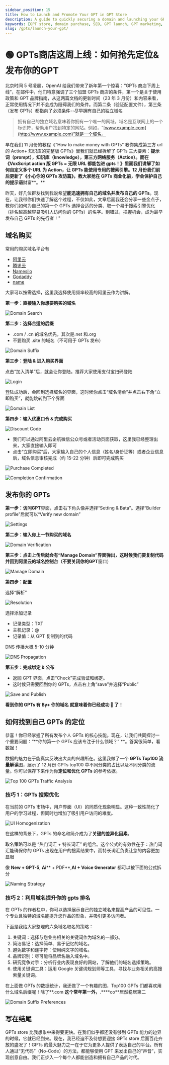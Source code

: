 ```yaml
---
sidebar_position: 15
title: How to Launch and Promote Your GPT in GPT Store
description: A guide to quickly securing a domain and launching your GPT in the new GPT store, with tips on SEO optimization and category selection.
keywords: [GPT store, domain purchase, SEO, GPT launch, GPT marketing, AI tools]
slug: /gpts/launch-your-gpt/
---
```

# 🟢 GPTs商店这周上线：如何抢先定位&发布你的GPT

北京时间 5 号凌晨，OpenAI 给我们带来了新年第一个惊喜：“GPTs 商店下周上线”，在邮件中，他们特意强调了三个加盟 GPTs 商店的条件，第一个是关于使用政策和 GPT 品牌指南，从这两篇文档的更新时间（23 年 3 月份）和内容来看，正常使用情况下并不会成为阻碍我们的条件。而第二条（验证配置文件），第三条（发布 GPTs）都指向了必须条件--尽早拥有自己的独立域名

> 拥有自己的独立域名意味着你拥有一个唯一的网址。域名是互联网上的一个标识符，帮助用户找到特定的网站。例如，“[www.example.com](http://www.example.com)”就是一个域名。

早在我们 11 月份的教程《“How to make money with GPTs” 教你集成第三方 url 的 Action+ 知识库的完整版 GPTs》里我们就已经拆解了 GPTs 三大要素：**提示词（prompt），知识库（knowledge），第三方网络服务（Action）。而在《VoxScript action 版 GPTs = 无限 URL 都能包进 gpts！》里面我们讲解了如何自定义多个 URL 为 Action，让 GPTs 能使用专用的搜索引擎。12 月份我们前后更新了《小心你的 GPTs 攻防篇》，教大家抢在 GPTs 商业化前，学会保护自己的提示语**财富**。**

昨天，好几位群友找到我说希望**能迅速拥有自己的域名并发布自己的 GPTs**。现在，让我带你们快速了解这个过程，不仅如此，文章后面我还会分享一些金点子，教你们如何为自己的第一个 GPTs 选择合适的分类、取一个易于搜索引擎优化（排名越高越容易吸引人访问你的 GPTs）的名字。别错过，把握机会，成为最早发布自己 GPTs 的先行者！"

## 域名购买

常用的购买域名平台有

- [阿里云](https://wanwang.aliyun.com/?utm_content=se_882117&gclid=Cj0KCQiAtOmsBhCnARIsAGPa5yZATK2zuYaZGqgkDx9JDAGNup4upM_LvqYsMVMvtP8v84J3_9Llvw0aAnZhEALw_wcB)
- [腾讯云](https://cloud.tencent.com/act/pro/domain-sale?fromSource=gwzcw.7219463.7219463.7219463&utm_medium=cpc&utm_id=gwzcw.7219463.7219463.7219463&gad_source=1&gclid=Cj0KCQiAtOmsBhCnARIsAGPa5yZrlMLuBdSagr1K9-c_DlDKdoW4wc6Adzv7TiJJTwVjc8AyJge8VAsaAjdbEALw_wcB)
- [Namesilo](http://www.namesilo.com/?rid=fe5a225yc)
- [Godaddy](https://www.godaddy.com/zh-sg/offers/godaddy)
- [name](https://www.name.com/)

大家可以按需选择，这里我选择使用频率较高的阿里云作为讲解。

**第一步：直接输入你想要购买的域名**

![Domain Search](https://cdn.jsdelivr.net/gh/donttal/imgbed/img/851bb4cbff4e8c0dfa5e0781d138ec29.png)

**第二步：选择合适的后缀**

- .com / .cn 的域名优先，其次是.net 和.org
- 不要购买 .site 的域名（不可用于 GPTs 发布）

![Domain Suffix](https://cdn.jsdelivr.net/gh/donttal/imgbed/img/9ff4205db744bae1e3a2f6a181c89945.png)

**第三步：登陆 & 进入购买界面**

点击“加入清单”后，就会让你登陆。推荐大家使用支付宝扫码登陆

![Login](https://cdn.jsdelivr.net/gh/donttal/imgbed/img/d019d88ca2f2896bc7b9c9de72e949d6.png)

登陆成功后，会回到选择域名的界面，这时候你点击“域名清单”并点击右下角“立即购买”，就能跳转到下个界面

![Domain List](https://cdn.jsdelivr.net/gh/donttal/imgbed/img/919f9a86d13b1b0fce7a31e06fff3d07.png)

**第四步：输入优惠口令 & 完成购买**

![Discount Code](https://cdn.jsdelivr.net/gh/donttal/imgbed/img/0c4d7a1f96b37ee4317e345634675743.png)

- 我们可以通过阿里云企航微信公众号或者活动页面获取，这里我已经整理出来，大家直接输入即可
- 点击“立即购买”后，大家输入自己的个人信息（姓名/身份证等）或者企业信息后，域名信息审核完成（约 15-22 分钟）后即可完成购买

![Purchase Completed](https://cdn.jsdelivr.net/gh/donttal/imgbed/img/c5bcb5264697a6e320842e1fc957897e.png)

![Completion Confirmation](https://cdn.jsdelivr.net/gh/donttal/imgbed/img/086b6dcb428a8df812863477ff743687.JPG)

## 发布你的 GPTs

**第一步：访问GPT**界面，点击右下角头像并选择“Setting & Bata”。选择“Builder profile”后就可以“Verify new domain”

![Settings](https://cdn.jsdelivr.net/gh/donttal/imgbed/img/c4c7fa1dd5a566bab7aa62ab1d38bc28.png)

**第二步：输入你上一节购买的域名**

![Domain Verification](https://cdn.jsdelivr.net/gh/donttal/imgbed/img/11ec0ad80e7b6d0ec8d29644d08f3ba9.png)

**第三步：点击上传后就会有“Manage Domain”界面弹出，这时候我们要复制代码并回到阿里云的域名控制台（不要关闭你的GPT**窗口）

![Manage Domain](https://cdn.jsdelivr.net/gh/donttal/imgbed/img/e6dd64c74638e0b4ccd8341064fea1be.png)

**第四步：配置**

选择“解析”

![Resolution](https://cdn.jsdelivr.net/gh/donttal/imgbed/img/2c193bf466ecf3b844ec0ef64bc1b057.JPG)

选择添加记录

- 记录类型：TXT
- 主机记录：@
- 记录值：从 GPT 复制到的代码

DNS 传播大概 5-10 分钟

![DNS Propagation](https://cdn.jsdelivr.net/gh/donttal/imgbed/img/a3fe892982a1d6128ed914389be89055.JPG)

**第五步：完成绑定 & 公布**

- 返回 GPT 界面，点击“Check”完成验证和绑定。
- 这时候只需要回到你的 GPTs，点击右上角“save”并选择“Public”

![Save and Publish](https://cdn.jsdelivr.net/gh/donttal/imgbed/img/9f71da6a8dc1ee674a25a6d2d3255a67.png)

**看到你的 GPTs 有 By+ 你的域名 就意味着你已经成功 🏅 了！**

## 如何找到自己 GPTs 的定位

恭喜！你已经掌握了所有发布个人 GPTs 的核心技能。现在，让我们共同探讨一个重要问题：“**你的第一个 GPTs 应该专注于什么领域？” **。答案很简单，看数据！

数据的魅力在于能真实反映出大众的兴趣所在。这里我做了一个 **GPTs Top100 流量解读**图，展示了 12 月份 GPTs top100 中不同分类的占比以及不同分类的流量。你可以保存下来作为你**定位和优化 GPTs** 的参考依据。

![Top 100 GPTs Traffic Analysis](https://cdn.jsdelivr.net/gh/donttal/imgbed/img/ff654fcc467770b37095f7cf2fe001be.jpg)

### 技巧 1：GPTs 搜索优化

在当前的 GPTs 市场中，用户界面（UI）的同质化现象明显。这种一致性简化了用户的学习过程，但同时也增加了吸引用户访问的难度。

![UI Homogenization](https://cdn.jsdelivr.net/gh/donttal/imgbed/img/cca03736e2b63c251c99099ef9e76ca2.png)

在这样的背景下，GPTs 的命名和简介成为了**关键的差异化因素**。

取名策略可以是 “热门词汇 + 特长词汇” 的组合。这个公式的有效性在于：热门词汇能确保你的 GPTs 出现在用户的搜索结果中，而特长词汇负责让您的内容更加显眼

像 **New + GPT-5**, **Ai**** + PDF**,**AI + Voice Generator** 都可以被下面的公式拆分

![Naming Strategy](https://cdn.jsdelivr.net/gh/donttal/imgbed/img/04ee21b19d56d9638aa00869d654e2d5.JPG)

### 技巧 2：利用域名提升你的 gpts 排名

在 GPTs 的作者栏中，你可以选择展示自己的独立域名来提高产品的可见性。一个专业且独特的域名能提升您作品的形象，并吸引更多访问者。

下面是我给大家整理的六条域名取名的策略：

1. 关键词：选择与您业务相关的关键词作为域名的一部分。
2. 简洁易记：选择简单、易于记忆的域名。
3. 避免数字和连字符：使用纯文字的域名。
4. 品牌识别：尽可能将品牌名融入域名中。
5. 研究竞争对手：分析行业内表现良好的网站，了解他们的域名选择策略。
6. 使用关键词工具：运用 Google 关键词规划师等工具，寻找与业务相关的高搜索量关键词。

在上面做 GPTs 的数据统计，我还做了一个有趣的图，Top100 GPTs 们都喜欢用什么域名后缀呢！除了**.com **这个常年第一外，**.****co**居然稳居第二

![Domain Suffix Preferences](https://cdn.jsdelivr.net/gh/donttal/imgbed/img/ff654fcc467770b37095f7cf2fe001be.jpg)

## 写在结尾

GPTs store 比我想象中来得要更快。在我们似乎都还没有够到 GPTs 能力的边界的时候，它就已经到来。现在，我已经迫不及待想要迎接 GPTs store 后面百花齐放的盛况了！GPTs 的最大魅力之一在于它为更多人提供了表达自己的平台。所有人通过“无代码”（No-Code）的方法，都能够使用 GPT 来发出自己的“声音”，实现创意自由。我们正步入一个每个人都能创造和拥有自己产品的时代。